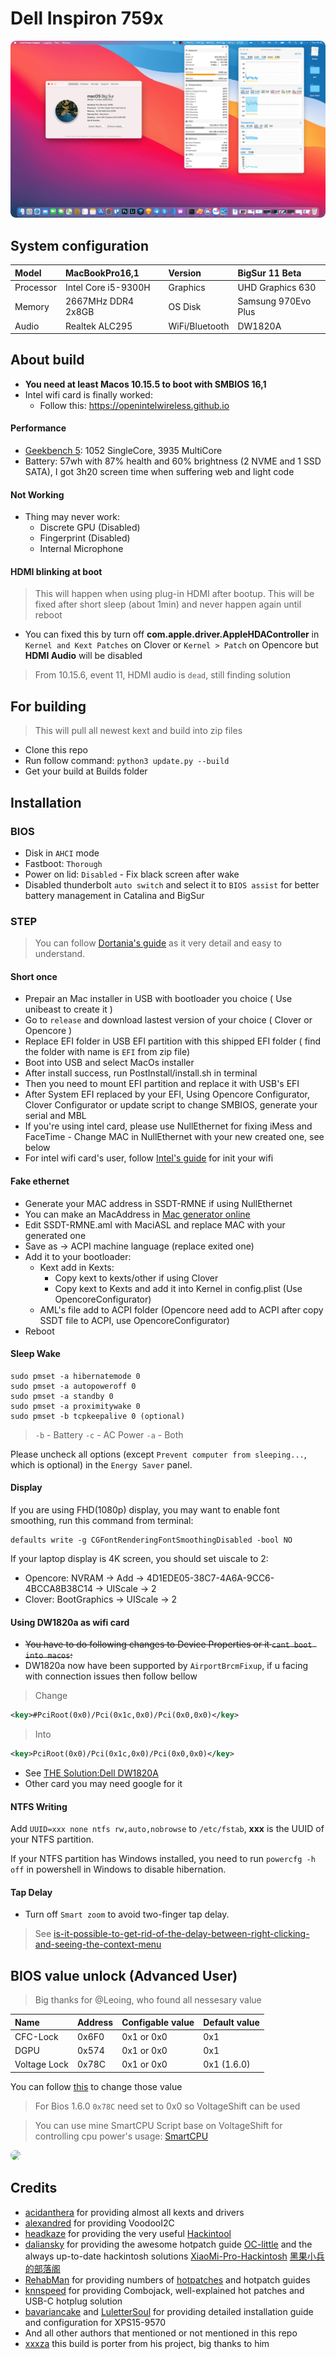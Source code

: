# Dell Inspiron 759x

<p>
	<img style="border-radius: 8px" src="Assets/background.png">
</p>

## System configuration

| Model     | MacBookPro16,1      | Version        | BigSur 11 Beta      |
| :-------- | :------------------ | :------------- | :------------------ |
| Processor | Intel Core i5-9300H | Graphics       | UHD Graphics 630    |
| Memory    | 2667MHz DDR4 2x8GB  | OS Disk        | Samsung 970Evo Plus |
| Audio     | Realtek ALC295      | WiFi/Bluetooth | DW1820A             |

## About build

- <strong> You need at least Macos 10.15.5 to boot with SMBIOS 16,1 </strong>
- Intel wifi card is finally worked:
  - Follow this: https://openintelwireless.github.io

#### Performance

- [Geekbench 5](https://browser.geekbench.com/v5/cpu/1927376): 1052 SingleCore, 3935 MultiCore
- Battery: 57wh with 87% health and 60% brightness (2 NVME and 1 SSD SATA), I got 3h20 screen time when suffering web and light code

#### Not Working

- Thing may never work:
  - Discrete GPU (Disabled)
  - Fingerprint (Disabled)
  - Internal Microphone

#### HDMI blinking at boot

> This will happen when using plug-in HDMI after bootup. This will be fixed after short sleep (about 1min) and never happen again until reboot

- You can fixed this by turn off **com.apple.driver.AppleHDAController** in `Kernel and Kext Patches` on Clover or `Kernel > Patch` on Opencore but **HDMI Audio** will be disabled

> From 10.15.6, event 11, HDMI audio is `dead`, still finding solution

## For building

> This will pull all newest kext and build into zip files

- Clone this repo
- Run follow command: `python3 update.py --build`
- Get your build at Builds folder

## Installation

### BIOS

- Disk in `AHCI` mode
- Fastboot: `Thorough`
- Power on lid: `Disabled` - Fix black screen after wake
- Disabled thunderbolt `auto switch` and select it to `BIOS assist` for better battery management in Catalina and BigSur

### STEP

> You can follow [Dortania's guide](https://dortania.github.io/OpenCore-Install-Guide/) as it very detail and easy to understand.

#### Short once

- Prepair an Mac installer in USB with bootloader you choice ( Use unibeast to create it )
- Go to `release` and download lastest version of your choice ( Clover or Opencore )
- Replace EFI folder in USB EFI partition with this shipped EFI folder ( find the folder with name is `EFI` from zip file)
- Boot into USB and select MacOs installer
- After install success, run PostInstall/install.sh in terminal
- Then you need to mount EFI partition and replace it with USB's EFI
- After System EFI replaced by your EFI, Using Opencore Configurator, Clover Configurator or update script to change SMBIOS, generate your serial and MBL
- If you're using intel card, please use NullEthernet for fixing iMess and FaceTime - Change MAC in NullEthernet with your new created one, see below
- For intel wifi card's user, follow [Intel's guide](https://openintelwireless.github.io) for init your wifi

#### Fake ethernet

- Generate your MAC address in SSDT-RMNE if using NullEthernet
- You can make an MacAddress in [Mac generator online](https://www.browserling.com/tools/random-mac)
- Edit SSDT-RMNE.aml with MaciASL and replace MAC with your generated one
- Save as -> ACPI machine language (replace exited one)
- Add it to your bootloader:
  - Kext add in Kexts:
    - Copy kext to kexts/other if using Clover
    - Copy kext to Kexts and add it into Kernel in config.plist (Use OpencoreConfigurator)
  - AML's file add to ACPI folder (Opencore need add to ACPI after copy SSDT file to ACPI, use OpencoreConfigurator)
- Reboot

#### Sleep Wake

```shell
sudo pmset -a hibernatemode 0
sudo pmset -a autopoweroff 0
sudo pmset -a standby 0
sudo pmset -a proximitywake 0
sudo pmset -b tcpkeepalive 0 (optional)
```

> `-b` - Battery `-c` - AC Power `-a` - Both

Please uncheck all options (except `Prevent computer from sleeping...`, which is optional) in the `Energy Saver` panel.

#### Display

If you are using FHD(1080p) display, you may want to enable font smoothing, run this command from terminal:

```
defaults write -g CGFontRenderingFontSmoothingDisabled -bool NO
```

If your laptop display is 4K screen, you should set uiscale to 2:

- Opencore: NVRAM -> Add -> 4D1EDE05-38C7-4A6A-9CC6-4BCCA8B38C14 -> UIScale -> 2
- Clover: BootGraphics -> UIScale -> 2

#### Using DW1820a as wifi card

- <del> You have to do following changes to Device Properties or it `cant boot into macos`:
- DW1820a now have been supported by `AirportBrcmFixup`, if u facing with connection issues then follow bellow

> Change

```xml
<key>#PciRoot(0x0)/Pci(0x1c,0x0)/Pci(0x0,0x0)</key>
```

> Into

```xml
<key>PciRoot(0x0)/Pci(0x1c,0x0)/Pci(0x0,0x0)</key>
```

- See [THE Solution:Dell DW1820A](https://www.tonymacx86.com/threads/the-solution-dell-dw1820a-broadcom-bcm94350zae-macos-15.288026/)
- Other card you may need google for it

#### NTFS Writing

Add `UUID=xxx none ntfs rw,auto,nobrowse` to `/etc/fstab`, **xxx** is the UUID of your NTFS partition.

If your NTFS partition has Windows installed, you need to run `powercfg -h off` in powershell in Windows to disable hibernation.

#### Tap Delay

- Turn off `Smart zoom` to avoid two-finger tap delay.

> See [is-it-possible-to-get-rid-of-the-delay-between-right-clicking-and-seeing-the-context-menu](https://apple.stackexchange.com/a/218181)

## BIOS value unlock (Advanced User)

> Big thanks for @Leoing, who found all nessesary value

| Name         | Address | Configable value | Default value |
| :----------- | :------ | :--------------- | :------------ |
| CFC-Lock     | 0x6F0   | 0x1 or 0x0       | 0x1           |
| DGPU         | 0x574   | 0x1 or 0x0       | 0x1           |
| Voltage Lock | 0x78C   | 0x1 or 0x0       | 0x1 (1.6.0)   |

You can follow [this](https://github.com/Azkali/GPD-P2-MAX-Hackintosh/issues/16#issuecomment-565882180) to change those value

> For Bios 1.6.0 `0x78C` need set to 0x0 so VoltageShift can be used

> You can use mine SmartCPU Script base on VoltageShift for controlling cpu power's usage: [SmartCPU](https://github.com/tctien342/smart-cpu)

<p>
	<img style="border-radius: 8px" src="https://github.com/tctien342/smart-cpu/raw/master/menu.png">
</p>

## Credits

- [acidanthera](https://github.com/acidanthera) for providing almost all kexts and drivers
- [alexandred](https://github.com/alexandred) for providing VoodooI2C
- [headkaze](https://github.com/headkaze) for providing the very useful [Hackintool](https://www.tonymacx86.com/threads/release-hackintool-v2-8-6.254559/)
- [daliansky](https://github.com/daliansky) for providing the awesome hotpatch guide [OC-little](https://github.com/daliansky/OC-little/) and the always up-to-date hackintosh solutions [XiaoMi-Pro-Hackintosh](https://github.com/daliansky/XiaoMi-Pro-Hackintosh) [黑果小兵的部落阁](https://blog.daliansky.net/)
- [RehabMan](https://github.com/RehabMan) for providing numbers of [hotpatches](https://github.com/RehabMan/OS-X-Clover-Laptop-Config/tree/master/hotpatch) and hotpatch guides
- [knnspeed](https://www.tonymacx86.com/threads/guide-dell-xps-15-9560-4k-touch-1tb-ssd-32gb-ram-100-adobergb.224486) for providing Combojack, well-explained hot patches and USB-C hotplug solution
- [bavariancake](https://github.com/bavariancake/XPS9570-macOS) and [LuletterSoul](https://github.com/LuletterSoul/Dell-XPS-15-9570-macOS-Mojave) for providing detailed installation guide and configuration for XPS15-9570
- And all other authors that mentioned or not mentioned in this repo
- [xxxza](https://github.com/xxxzc/xps15-9570-macos) this build is porter from his project, big thanks to him
